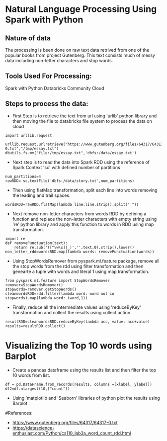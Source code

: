 # Natural Language Processing Using Spark with Python

## Nature of data
The processing is been done on raw text data retrived from one of the popular books from project Gutenberg. This text consists much of messy data including non-letter characters and stop words.

## Tools Used For Processing:
 Spark with Python
 Databricks Community Cloud 
 
 ## Steps to process the data:
- First Step is to retrieve the text from url using 'urlib' python library and then moving the file to databricks file system to process the data on cloud
 ``` 
 import urllib.request

urllib.request.urlretrieve("https://www.gutenberg.org/files/64317/64317-0.txt","/tmp/essay.txt")
dbutils.fs.mv("file:/tmp/essay.txt",'dbfs:/data/essay.txt')
 ```
 
- Next step is to read the data into Spark RDD using the reference of Spark Context 'sc' with defined number of partitions
``` 
num_partitions=4
rawRDD= sc.textFile('dbfs:/data/story.txt',num_partitions)
```
- Then using flatMap transformation, split each line into words removing the leading and trail spaces.
```
wordsRDD=rawRDD.flatMap(lambda line:line.strip().split(" "))
```
- Next remove non-letter characters from words RDD by defining a function and replace the non-letter characters with empty string using 're' python library and apply this function to words in RDD using map transformation.
```
import re
def removePunctuation(text):
    return re.sub('([^\w\s]|_)','',text,0).strip().lower()
non_letter_rdd=wordsRDD.map(lambda words: removePunctuation(words))
```
- Using StopWordsRemover from pyspark.ml.feature package, remove all the stop words from the rdd using filter transformation and then genearte a tuple with words and literal 1 using map transformation.
```
from pyspark.ml.feature import StopWordsRemover
remover=StopWordsRemover()
stopwords=remover.getStopWords()
cleanwordsRDD=rdd.filter(lambda word: word not in stopwords).map(lambda word: (word,1))
```
- Finally, reduce all the intermediate values using 'reduceByKey' transformation and collect the results using collect action.
```
resultRDD=cleanwordsRDD.reduceByKey(lambda acc, value: acc+value)
results=resultRDD.collect()
```
# Visualizing the Top 10 words using Barplot

- Create a pandas dataframe using the results list and then filter the top 10 words from list.
```
df = pd.DataFrame.from_records(results, columns =[xlabel, ylabel])
df2=df.nlargest(10,["count"])
```
- Using 'matplotlib and 'Seaborn' libraries of python plot the results using Barplot 

#References:

- https://www.gutenberg.org/files/64317/64317-0.txt
- https://datascience-enthusiast.com/Python/cs110_lab3a_word_count_rdd.html
